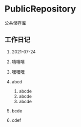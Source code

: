 # PublicRepository
公共储存库

## 工作日记 ##
1. 2021-07-24
  1. 嘻嘻嘻
  2. 嘿嘿嘿

1. abcd
    1. abcde
    2. abcde
    3. abcde
2. bcde
3. cdef
